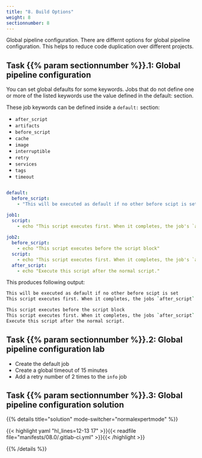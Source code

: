 ```yaml
---
title: "8. Build Options"
weight: 8
sectionnumber: 8
---
```


Global pipeline configuration.
There are differnt options for global pipeline configuration. This helps to reduce code duplication over different projects.


## Task {{% param sectionnumber %}}.1: Global pipeline configuration

You can set global defaults for some keywords. Jobs that do not define one or more of the listed keywords use the value defined in the default: section.

These job keywords can be defined inside a `default:` section:

* `after_script`
* `artifacts`
* `before_script`
* `cache`
* `image`
* `interruptible`
* `retry`
* `services`
* `tags`
* `timeout`

```yaml

default:
  before_script:
    - "This will be executed as default if no other before scipt is set"

job1:
  script:
    - echo "This script executes first. When it completes, the job's `after_script` executes."
  
job2:
  before_script:
    - echo "This script executes before the script block"
  script:
    - echo "This script executes first. When it completes, the job's `after_script` executes."
  after_script:
    - echo "Execute this script after the normal script."
```

This produces following output:

```bash
This will be executed as default if no other before scipt is set
This script executes first. When it completes, the jobs `after_script` executes.

This script executes before the script block
This script executes first. When it completes, the jobs `after_script` executes.
Execute this script after the normal script.
```


## Task {{% param sectionnumber %}}.2: Global pipeline configuration lab

* Create the default job
* Create a global timeout of 15 minutes
* Add a retry number of 2 times to the `info` job


## Task {{% param sectionnumber %}}.3: Global pipeline configuration solution

{{% details title="solution" mode-switcher="normalexpertmode" %}}

{{< highlight yaml "hl_lines=12-13 17" >}}{{< readfile file="manifests/08.0/.gitlab-ci.yml" >}}{{< /highlight >}}

{{% /details %}}


<!-- TODO 


-->


